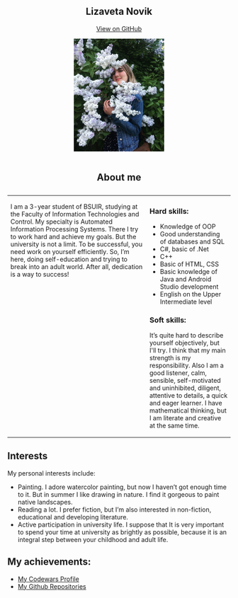 <html lang="en-US">
	  <body>
	<section class="page-header" align = "center">
      <h1 class="project-name" align = "center"><strong>Lizaveta Novik</strong></h1>
        <a href="https://github.com/lizanovik/lizanovik.github.io" class="btn">View on GitHub</a>
		<p><img src="photo.JPG" height="255" ></p>
		</section>
 <section class="main-content">
<table width="100%" cellspacing="0" cellpadding="5">
	<caption> <h1 id="about-me">About me</h1> </caption>
   <tr> 
    <td width="300" valign = "top">
<p> I am a 3-year student of BSUIR, studying at the Faculty of Information Technologies and Control.
My specialty is Automated Information Processing Systems. 
There I try to work hard and achieve my goals. 
But the university is not a limit. 
To be successful, you need work on yourself efficiently. 
So, I’m here, doing self-education and trying to break into an adult world.
 After all, dedication is a way to success! </p>
</td>
    <td valign="top">
	<h3><strong> Hard skills: </strong></h3>
	<ul>
		<li>Knowledge of OOP</li>
		<li>Good understanding of databases and SQL</li>
		<li>C#, basic of .Net</li>
		<li>C++</li>
		<li>Basic of HTML, CSS</li>
		<li>Basic knowledge of Java and Android Studio development</li>
		<li>English on the Upper Intermediate level</li>
	</ul>
	<h3><strong> Soft skills: </strong></h3>
		<p>It’s quite hard to describe yourself objectively, but I'll try. 
		I think that my main strength is my responsibility. 
		Also I am a good listener, calm, sensible, self-motivated and uninhibited, diligent, attentive to details, a quick and eager learner. 
		I have mathematical thinking, but I am literate and creative at the same time.</p>
</td>
   </tr>
</table>
	<h2><strong>Interests</strong></h2>
<p>My personal interests include:</p>
	<ul>
		<li>Painting. I adore watercolor painting, but now I haven’t got enough time to it.
		 But in summer I like drawing in nature. I find it gorgeous to paint native landscapes.</li>
		<li>Reading a lot. I prefer fiction, but I’m also interested in non-fiction, educational and developing literature.</li>
		<li>Active participation in university life. I suppose that It is very important to spend your time at university as brightly as possible, 
		because it is an integral step between your childhood and adult life.</li>
	</ul>
	<h2><strong>My achievements: </strong></h2>
	 <ul>
		<li> <a href="https://www.codewars.com/users/liza_novik" class="btn">My Codewars Profile</a></li>
		<li><a href="https://github.com/lizanovik?tab=repositories" class="btn">My Github Repositories</a></li>
	</ul>
</section>
</body>
</html>
